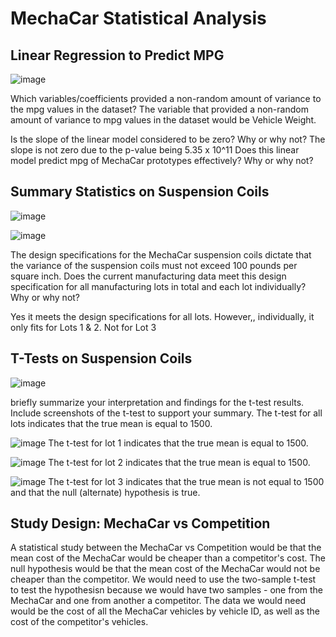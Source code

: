 # MechaCar Statistical Analysis

## Linear Regression to Predict MPG
![image](https://user-images.githubusercontent.com/108503112/209883416-0b21b199-804d-4ff2-b7ae-2f8fdc794225.png)

Which variables/coefficients provided a non-random amount of variance to the mpg values in the dataset?
The variable that provided a non-random amount of variance to mpg values in the dataset would be Vehicle Weight.

Is the slope of the linear model considered to be zero? Why or why not?
The slope is not zero due to the p-value being 5.35 x 10^11
Does this linear model predict mpg of MechaCar prototypes effectively? Why or why not?

## Summary Statistics on Suspension Coils
![image](https://user-images.githubusercontent.com/108503112/209722720-fede5a79-7c08-4c52-be3a-380c545e1fcd.png)


![image](https://user-images.githubusercontent.com/108503112/209722744-eaca25a1-a9a2-48a8-a30f-dfcc90ae802c.png)

The design specifications for the MechaCar suspension coils dictate that the variance of the suspension coils must not exceed 100 pounds per square inch. Does the current manufacturing data meet this design specification for all manufacturing lots in total and each lot individually? Why or why not?

Yes it meets the design specifications for all lots. However,, individually, it only fits for Lots 1 & 2. Not for Lot 3

## T-Tests on Suspension Coils
![image](https://user-images.githubusercontent.com/108503112/209742923-3353f46b-c5e9-4f14-a474-392281da9490.png)

briefly summarize your interpretation and findings for the t-test results. Include screenshots of the t-test to support your summary.
The t-test for all lots indicates that the true mean is equal to 1500.

![image](https://user-images.githubusercontent.com/108503112/209895632-bf4a8478-8699-43c7-9ca1-42b46b4f447d.png)
The t-test for lot 1 indicates that the true mean is equal to 1500.

![image](https://user-images.githubusercontent.com/108503112/209896169-2f09c629-5884-4fd6-bcbc-e3420f3c545b.png)
The t-test for lot 2 indicates that the true mean is equal to 1500.

![image](https://user-images.githubusercontent.com/108503112/209895993-3b14d73a-3fb2-4fb0-9c27-012a2e413096.png)
The t-test for lot 3 indicates that the true mean is not equal to 1500 and that the null (alternate) hypothesis is true.

## Study Design: MechaCar vs Competition
A statistical study between the MechaCar vs Competition would be that the mean cost of the MechaCar would be cheaper than a competitor's cost.
The null hypothesis would be that the mean cost of the MechaCar would not be cheaper than the competitor.
We would need to use the two-sample t-test to test the hypothesisn because we would have two samples - one from the MechaCar and one from another a competitor.
The data we would need would be the cost of all the MechaCar vehicles by vehicle ID, as well as the cost of the competitor's vehicles. 
